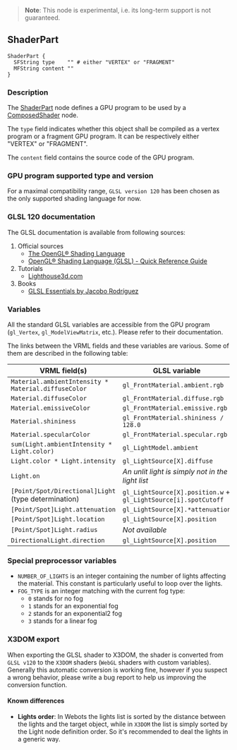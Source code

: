> **Note**:
This node is experimental, i.e. its long-term support is not guaranteed.

## ShaderPart

```
ShaderPart {
  SFString type    "" # either "VERTEX" or "FRAGMENT"
  MFString content ""
}
```

### Description

The [ShaderPart](#shaderpart) node defines a GPU program to be used by a [ComposedShader](composedshader.md) node.

The `type` field indicates whether this object shall be compiled as a vertex program or a fragment GPU program.
It can be respectively either "VERTEX" or "FRAGMENT".

The `content` field contains the source code of the GPU program.


### GPU program supported type and version

For a maximal compatibility range, `GLSL version 120` has been chosen
as the only supported shading language for now.


### GLSL 120 documentation

The GLSL documentation is available from following sources:

1. Official sources
    - [The OpenGL® Shading Language](https://www.opengl.org/registry/doc/GLSLangSpec.Full.1.20.8.pdf)
    - [OpenGL® Shading Language (GLSL) - Quick Reference Guide](http://mew.cx/glsl_quickref.pdf)
2. Tutorials
    - [Lighthouse3d.com](http://www.lighthouse3d.com/tutorials/glsl-12-tutorial/)
3. Books
    - [GLSL Essentials by Jacobo Rodríguez](https://www.amazon.com/GLSL-Essentials-Jacobo-Rodr%C3%ADguez/dp/1849698007)


### Variables

All the standard GLSL variables are accessible from the GPU program (`gl_Vertex`, `gl_ModelViewMatrix`, etc.).
Please refer to their documentation.

The links between the VRML fields and these variables are various.
Some of them are described in the following table:

| VRML field(s)                                        | GLSL variable                                                   |
| ---------------------------------------------------- | --------------------------------------------------------------- |
| `Material.ambientIntensity * Material.diffuseColor`  | `gl_FrontMaterial.ambient.rgb`                                  |
| `Material.diffuseColor`                              | `gl_FrontMaterial.diffuse.rgb`                                  |
| `Material.emissiveColor`                             | `gl_FrontMaterial.emissive.rgb`                                 |
| `Material.shininess`                                 | `gl_FrontMaterial.shininess / 128.0`                            |
| `Material.specularColor`                             | `gl_FrontMaterial.specular.rgb`                                 |
| `sum(Light.ambientIntensity * Light.color)`          | `gl_LightModel.ambient`                                         |
| `Light.color * Light.intensity`                      | `gl_LightSource[X].diffuse`                                     |
| `Light.on`                                           | *An unlit light is simply not in the light list*                |
| `[Point/Spot/Directional]Light` (type determination) | `gl_LightSource[X].position.w` + `gl_LightSource[i].spotCutoff` |
| `[Point/Spot]Light.attenuation`                      | `gl_LightSource[X].*attenuation`                                |
| `[Point/Spot]Light.location`                         | `gl_LightSource[X].position`                                    |
| `[Point/Spot]Light.radius`                           | *Not available*                                                 |
| `DirectionalLight.direction`                         | `gl_LightSource[X].position`                                    |


### Special preprocessor variables

- `NUMBER_OF_LIGHTS` is an integer containing the number of lights affecting the material.
This constant is particularly useful to loop over the lights.
- `FOG_TYPE` is an integer matching with the current fog type:
    - `0` stands for no fog
    - `1` stands for an exponential fog
    - `2` stands for an exponential2 fog
    - `3` stands for a linear fog


### X3DOM export

When exporting the GLSL shader to X3DOM, the shader is converted from `GLSL v120` to the `X3DOM` shaders (`WebGL` shaders with custom variables).
Generally this automatic conversion is working fine, however if you suspect a wrong behavior, please write a bug report to help us improving the conversion function.


#### Known differences

- **Lights order**: In Webots the lights list is sorted by the distance between the lights and the target object,
while in `X3DOM` the list is simply sorted by the Light node definition order.
So it's recommended to deal the lights in a generic way.
